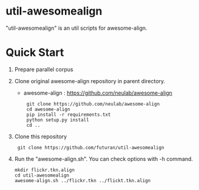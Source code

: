 # util-awesomealign

"util-awesomealign" is an util scripts for awesome-align. 

# Quick Start
1. Prepare parallel corpus

1. Clone original awesome-align repository in parent directory.
    - awesome-align : https://github.com/neulab/awesome-align
        ```
         git clone https://github.com/neulab/awesome-align
         cd awesome-align
         pip install -r requirements.txt
         python setup.py install
         cd ..
        ```
1. Clone this repository
    ```
     git clone https://github.com/futuran/util-awesomealign
    ```
1. Run the "awesome-align.sh". You can check options with -h command.
    ```
    mkdir flickr.tkn.align
    cd util-awesomealign
    awesome-align.sh ../flickr.tkn ../flickt.tkn.align
    ```

